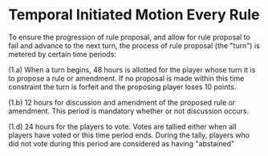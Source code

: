 # Temporal Initiated Motion Every Rule

To ensure the progression of rule proposal, and allow for rule proposal to fail and advance to the next turn, the process of rule proposal (the "turn") is metered by certain time periods:

(1.a) When a turn begins, 48 hours is allotted for the player whose turn it is to propose a rule or amendment. If no proposal is made within this time constraint the turn is forfeit and the proposing player loses 10 points. 

(1.b) 12 hours for discussion and amendment of the proposed rule or amendment. This period is mandatory whether or not discussion occurs.  

(1.d) 24 hours for the players to vote. Votes are tallied either when all players have voted or this time period ends.  During the tally, players who did not vote during this period are considered as having "abstained"